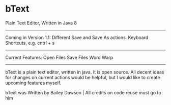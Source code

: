 # bText
Plain Text Editor, Written in Java 8

----
Coming in Version 1.1:
  Different Save and Save As actions.
  Keyboard Shortcuts, e.g. cntrl + s
  
----
Current Features:
  Open Files
  Save Files
  Word Warp
  
----
bText is a plain text editor, written in java. It is open source.
All decent ideas for changes on current actions would be helpful, but I would like to create upcoming features myself.



bText was Written by Bailey Dawson | All credits on code reuse must go to him
